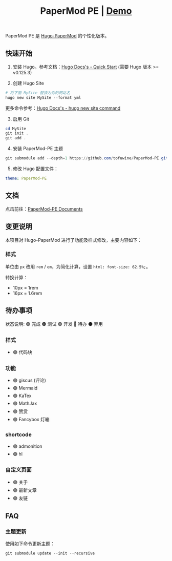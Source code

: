 <h1 align=center>PaperMod PE | <a href="https://tofuwine.github.io/PaperMod-PE-Demo/" rel="nofollow">Demo</a></h1>

<br>

PaperMod PE 是 [Hugo-PaperMod](https://github.com/adityatelange/hugo-PaperMod) 的个性化版本。

## 快速开始

1. 安装 Hugo。参考文档：[Hugo Docs's - Quick Start](https://gohugo.io/getting-started/quick-start/)
   (需要 Hugo 版本 >= v0.125.3)

2. 创建 Hugo Site

```powershell
# 将下面 MySite 替换为你的网站名
hugo new site MySite --format yml
```

更多命令参考：[Hugo Docs's - hugo new site command](https://gohugo.io/commands/hugo_new_site/#synopsis)

3. 启用 Git

```powershell
cd MySite
git init .
git add .
```

4. 安装 PaperMod-PE 主题

```powershell
git submodule add --depth=1 https://github.com/tofuwine/PaperMod-PE.git themes/PaperMod-PE
```

5. 修改 Hugo 配置文件：

```yaml
theme: PaperMod-PE
```

## 文档

点击前往：[PaperMod-PE Documents](https://www.tofuwine.cn/series/papermod-pe/)

## 变更说明

本项目对 Hugo-PaperMod 进行了功能及样式修改，主要内容如下：

### 样式

单位由 `px` 改用 `rem` / `em`，为简化计算，设置 `html: font-size: 62.5%;`。

转换计算：

- 10px = 1rem
- 16px = 1.6rem


## 待办事项

状态说明:
🟢 完成
🟠 测试
🟣 开发
🔵 待办
⚫ 弃用

### 样式

- 🟢 代码块

### 功能

- 🟢 giscus (评论)
- 🟢 Mermaid
- 🟢 KaTex
- 🟢 MathJax
- 🟢 赞赏
- 🟢 Fancybox 灯箱

### shortcode

- 🟢 admonition
- 🟢 hl

### 自定义页面

- 🟢 关于
- 🟢 最新文章
- 🟢 友链

## FAQ

### 主题更新

使用如下命令更新主题：

```powershell
git submodule update --init --recursive
```


